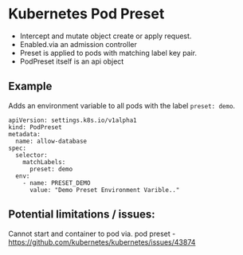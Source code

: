 # Kubernetes Pod Preset

- Intercept and mutate object create or apply request.
- Enabled.via an admission controller
- Preset is applied to pods with matching label key pair.
- PodPreset itself is an api object

## Example

Adds an environment variable to all pods with the label `preset: demo`.

```
apiVersion: settings.k8s.io/v1alpha1
kind: PodPreset
metadata:
  name: allow-database
spec:
  selector:
    matchLabels:
      preset: demo
  env:
    - name: PRESET_DEMO
      value: "Demo Preset Environment Varible.."
```

## Potential limitations / issues:

Cannot start and container to pod via. pod preset - https://github.com/kubernetes/kubernetes/issues/43874